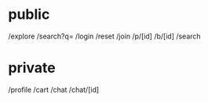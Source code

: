 # public
/explore
/search?q=
/login
/reset
/join
/p/[id]
/b/[id]
/search

# private
/profile
/cart
/chat
/chat/[id]